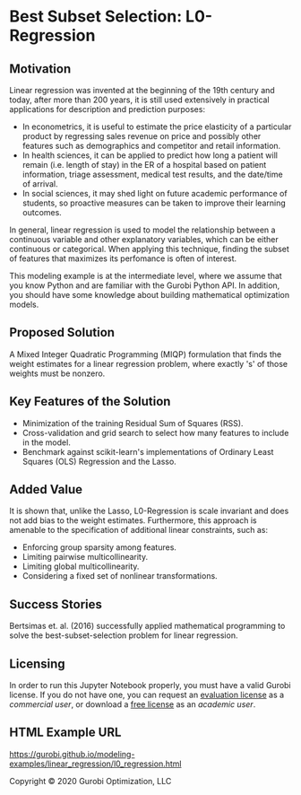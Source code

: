 # Best Subset Selection: L0-Regression

## Motivation

Linear regression was invented at the beginning of the 19th century and today, after more than 200 years, it is still used extensively in practical applications for description and prediction purposes:

- In econometrics, it is useful to estimate the price elasticity of a particular product by regressing sales revenue on price and possibly other features such as demographics and competitor and retail information.
- In health sciences, it can be applied to predict how long a patient will remain (i.e. length of stay) in the ER of a hospital based on patient information, triage assessment, medical test results, and the date/time of arrival.
- In social sciences, it may shed light on future academic performance of students, so proactive measures can be taken to improve their learning outcomes.

In general, linear regression is used to model the relationship between a continuous variable and other explanatory 
variables, which can be either continuous or categorical. When applying this technique, finding the subset of features 
that maximizes its perfomance is often of interest.

This modeling example is at the intermediate level, where we assume that you know Python and are familiar with the Gurobi 
Python API. In addition, you should have some knowledge about building mathematical optimization models.

## Proposed Solution

A Mixed Integer Quadratic Programming (MIQP) formulation that finds the weight estimates for a linear regression problem, where exactly 's' of those weights must be nonzero.

## Key Features of the Solution

- Minimization of the training Residual Sum of Squares (RSS).
- Cross-validation and grid search to select how many features to include in the model.
- Benchmark against scikit-learn's implementations of Ordinary Least Squares (OLS) Regression and the Lasso.

## Added Value

It is shown that, unlike the Lasso, L0-Regression is scale invariant and does not add bias to the weight estimates. Furthermore, this approach is amenable to the specification of additional linear constraints, such as:

- Enforcing group sparsity among features.
- Limiting pairwise multicollinearity.
- Limiting global multicollinearity.
- Considering a fixed set of nonlinear transformations.

## Success Stories

Bertsimas et. al. (2016) successfully applied mathematical programming to solve the best-subset-selection problem for linear regression.

## Licensing

In order to run this Jupyter Notebook properly, you must have a valid Gurobi license. If you do not have one, you can request an [evaluation license](https://www.gurobi.com/downloads/request-an-evaluation-license/?utm_source=Github&utm_medium=website_JupyterME&utm_campaign=CommercialDataScience) as a *commercial user*, or download a [free license](https://www.gurobi.com/academia/academic-program-and-licenses/?utm_source=Github&utm_medium=website_JupyterME&utm_campaign=AcademicDataScience) as an *academic user*.

## HTML Example URL

https://gurobi.github.io/modeling-examples/linear_regression/l0_regression.html


Copyright © 2020 Gurobi Optimization, LLC
